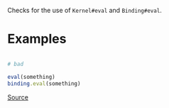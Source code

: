 
Checks for the use of `Kernel#eval` and `Binding#eval`.

# Examples

```ruby

# bad

eval(something)
binding.eval(something)
```

[Source](http://www.rubydoc.info/gems/rubocop/RuboCop/Cop/Security/Eval)